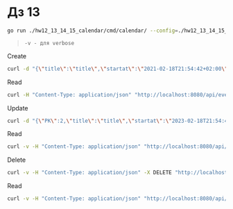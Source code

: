 # Дз 13

```bash
go run ./hw12_13_14_15_calendar/cmd/calendar/ --config=./hw12_13_14_15_calendar/configs/config.yaml
```

> ```text
> -v - для verbose
> ```

Create

```bash
curl -d "{\"title\":\"title\",\"startat\":\"2021-02-18T21:54:42+02:00\",\"duration\":0,\"description\": \"description\",\"owner\":\"owner\",\"notifyearly\":0}" -H "Content-Type: application/json" -X POST "http://localhost:8080/api/events/create"
```

Read

```bash
curl -H "Content-Type: application/json" "http://localhost:8080/api/events/1"
```

Update

```bash
curl -d "{\"PK\":2,\"title\":\"title\",\"startat\":\"2023-02-18T21:54:42+02:00\",\"duration\":0,\"description\": \"description\",\"owner\":\"owner\",\"notifyearly\":0}" -H "Content-Type: application/json" -X PATCH "http://localhost:8080/api/events/1/update"
```

Read

```bash
curl -v -H "Content-Type: application/json" "http://localhost:8080/api/events/1"
```

Delete

```bash
curl -v -H "Content-Type: application/json" -X DELETE "http://localhost:8080/api/events/2/delete"
```

Read

```bash
curl -v -H "Content-Type: application/json" "http://localhost:8080/api/events/2"
```
